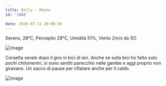 ```yaml
---
title: Bally - Manno
id: '1868'

date: 2020-07-11 20:00:38
---
```


Sereno, 28°C, Percepito 28°C, Umidità 51%, Vento 2m/s da SO

![image](/images/2021/08/IMG_2292_hue358bf3c877e3f99f1ebff8f953bcb6c_463589_700x0_resize_q75_box.jpg)

Corsetta serale dopo il giro in bici di ieri. Anche se sulla bici ho fatto solo pochi chilomentri, si sono sentiti parecchio nelle gambe e aggi proprio non giravano. Un sacco di pause per rifiatare anche per il caldo.

![image](/images/2021/08/IMG_2293_hue358bf3c877e3f99f1ebff8f953bcb6c_428227_700x0_resize_q75_box.jpg)

<!-- ![image](/images/2021/08/20200711-activity-map_huc46559f396f9e2de60f3e0ebc78891ce_79820_700x0_resize_box_3.png) -->
